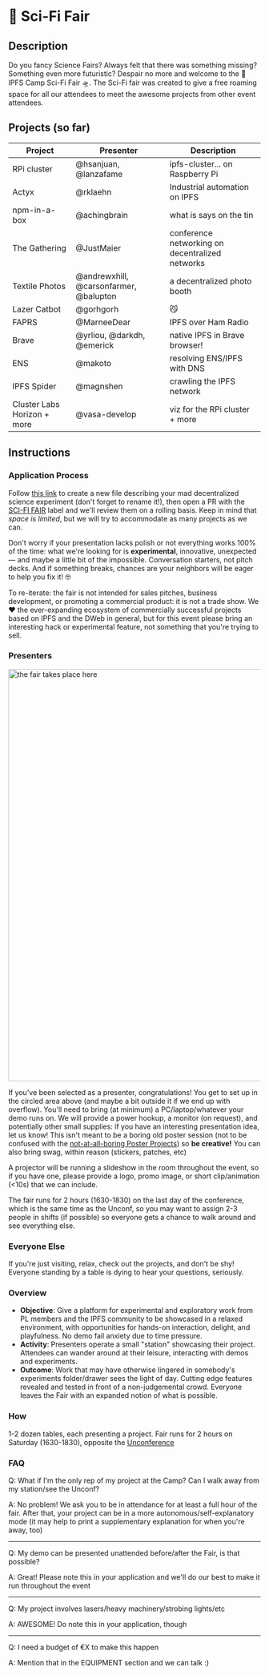 # 🧬 Sci-Fi Fair

## Description

Do you fancy Science Fairs? Always felt that there was something missing? Something even more futuristic? Despair no more and welcome to the 🧬 IPFS Camp Sci-Fi Fair 🛸. The Sci-Fi fair was created to give a free roaming space for all our attendees to meet the awesome projects from other event attendees.

## Projects (so far)
| Project  | Presenter | Description |
| ------------- | ------------- | ------------- |
| RPi cluster | @hsanjuan, @lanzafame   | ipfs-cluster... on Raspberry Pi |
| Actyx  |  @rklaehn  | Industrial automation on IPFS |
| npm-in-a-box | @achingbrain | what is says on the tin |
| The Gathering | @JustMaier | conference networking on decentralized networks |
| Textile Photos | @andrewxhill, @carsonfarmer, @balupton | a decentralized photo booth |
| Lazer Catbot | @gorhgorh | 😼 |
| FAPRS | @MarneeDear | IPFS over Ham Radio |
| Brave | @yrliou, @darkdh, @emerick | native IPFS in Brave browser! |
| ENS | @makoto | resolving ENS/IPFS with DNS |
| IPFS Spider | @magnshen | crawling the IPFS network |
| Cluster Labs Horizon + more | @vasa-develop | viz for the RPi cluster + more |

## Instructions

### Application Process
Follow <a href="https://github.com/ipfs/camp/new/master/SCI-FI_FAIR/new?filename=presenter-CHANGEME.md&value=%23%20What%20is%20the%20NAME%20of%20your%20project%3F%0A_Please%20specify%20the%20name%20of%20the%20project%20as%20it%20would%20be%20shown%20in%20a%20brand%20guidelines%20document._%0A%0A%23%20What%20DOES%20THE%20PROJECT%20DO%2Fwhat%20will%20you%20SHOW%3F%0A_Briefly%20explain%20your%20madcap%20decentralized%20science%20experiment%20and%20why%20it%20will%20excite%20and%20inspire%20the%20fair%20attendees%20%3A)_%0A%0A%23%20WHO%20will%20PRESENT%20the%20project%3F%0A_PREFERRED%20NAME(S)%20and%20CONTACT%20EMAIL(S)%2C%20please.%20The%20fair%20takes%20place%2016%3A30%20-%2018%3A30%20on%20Saturday%2C%20booked%20against%20the%20Unconference%2C%20so%20we%20recommend%20assigning%202-3%20people%20in%20shifts%2C%20if%20possible.%20If%20you%27ll%20need%20to%20leave%20your%20post%20unattended%20for%20part%20of%20the%20time%2C%20please%20note%20that._%20%0A%0A%23%20WHAT%20EQUIPMENT%20will%20you%20need%3F%0A_The%20standard%20equipment%20is%20a%20table%20with%20a%20power%20strip.%20We%20can%20provide%20a%20MONITOR%20if%20needed%20(specify%20it%20now%20so%20we%20can%20rent%20one).%20OTHER%20EQUIPMENT%20or%20materials%20can%20also%20be%20provided%20within%20reason%20--%20we%20want%20this%20fair%20to%20be%20distinctly%20more%20fun%20than%20the%20average%20conference%20poster%20session%20so%20creative%20execution%20ideas%20are%20welcome!%20Please%20include%20any%20ASSISTIVE%20DEVICES%20needed._%0A%0A%23%20Do%20you%20have%20a%20LOGO%2FHERO%20IMAGE%20for%20the%20main%20projector%3F%0A_Please%20link%20an%20image%20you%27d%20like%20shown%20in%20the%20slideshow%20on%20the%20main%20projector%20in%20this%20Fair%20room%20(1280%20x%20720%20or%20higher%20resolution%20image%20or%20720p%20video%20loop%2Fgif%20of%20%3C10sec)_%0A%0A%23%20Any%20other%20QUESTIONS%20or%20SUGGESTIONS%3F%0A_for%20sensitive%20concerns%20please%20email%20arkadiy%20[at]%20protocol.ai_%0A">this link</a> to create a new file describing your mad decentralized science experiment (don't forget to rename it!), then open a PR with the [SCI-FI FAIR](https://github.com/ipfs/camp/pulls?q=is%3Aopen+is%3Apr+label%3A%22SCI-FI+FAIR%22) label and we'll review them on a rolling basis. Keep in mind that _space is limited_, but we will try to accommodate as many projects as we can.

Don't worry if your presentation lacks polish or not everything works 100% of the time: what we're looking for is **experimental**, innovative, unexpected — and maybe a little bit of the impossible. Conversation starters, not pitch decks. And if something breaks, chances are your neighbors will be eager to help you fix it! 🤓

To re-iterate: the fair is not intended for sales pitches, business development, or promoting a commercial product: it is not a trade show. We ❤ the ever-expanding ecosystem of commercially successful projects based on IPFS and the DWeb in general, but for this event please bring an interesting hack or experimental feature, not something that you're trying to sell.

### Presenters

<img width="823" alt="the fair takes place here" src="https://user-images.githubusercontent.com/204986/59112027-82fd5c80-8942-11e9-8d59-89ea1977319f.PNG">

If you've been selected as a presenter, congratulations! You get to set up in the circled area above (and maybe a bit outside it if we end up with overflow). You'll need to bring (at minimum) a PC/laptop/whatever your demo runs on. We will provide a power hookup, a monitor (on request), and potentially other small supplies: if you have an interesting presentation idea, let us know! This isn't meant to be a boring old poster session (not to be confused with the [not-at-all-boring Poster Projects](../../POSTER_PROJECTS/README.md)) so **be creative!** You can also bring swag, within reason (stickers, patches, etc)

A projector will be running a slideshow in the room throughout the event, so if you have one, please provide a logo, promo image, or short clip/animation (<10s) that we can include.

The fair runs for 2 hours (1630-1830) on the last day of the conference, which is the same time as the Unconf, so you may want to assign 2-3 people in shifts (if possible) so everyone gets a chance to walk around and see everything else.

### Everyone Else

If you're just visiting, relax, check out the projects, and don't be shy! Everyone standing by a table is dying to hear your questions, seriously.


### Overview

- **Objective**: Give a platform for experimental and exploratory work from PL members and the IPFS community to be showcased in a relaxed environment, with opportunities for hands-on interaction, delight, and playfulness.  No demo fail anxiety due to time pressure.
- **Activity**: Presenters operate a small "station" showcasing their project. Attendees can wander around at their leisure, interacting with demos and experiments.
- **Outcome**: Work that may have otherwise lingered in somebody's experiments folder/drawer sees the light of day. Cutting edge features revealed and tested in front of a non-judgemental crowd. Everyone leaves the Fair with an expanded notion of what is possible.

### How

1-2 dozen tables, each presenting a project. Fair runs for 2 hours on Saturday (1630-1830), opposite the [Unconference](https://github.com/ipfs/camp/tree/master/UNCONF)

### FAQ

Q: What if I'm the only rep of my project at the Camp? Can I walk away from my station/see the Unconf?

A: No problem! We ask you to be in attendance for at least a full hour of the fair. After that, your project can be in a more autonomous/self-explanatory mode (it may help to print a supplementary explanation for when you're away, too)

---

Q: My demo can be presented unattended before/after the Fair, is that possible?

A: Great! Please note this in your application and we'll do our best to make it run throughout the event

---

Q: My project involves lasers/heavy machinery/strobing lights/etc

A: AWESOME! Do note this in your application, though

---

Q: I need a budget of €X to make this happen

A: Mention that in the EQUIPMENT section and we can talk :)
